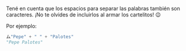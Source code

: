 Tené en cuenta que los espacios para separar las palabras también son caracteres. ¡No te olvides de incluirlos al armar los cartelitos! :wink:

Por ejemplo:

```python
ム"Pepe" + " " + "Palotes"
"Pepe Palotes"
```
